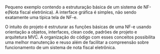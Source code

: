 Pequeno exemplo contendo a estruturação básica de um sistema de NF-e(Nota fiscal eletrônica). A interface gráfica é simples, não sendo exatamente uma típica tela de NF-e. 

O intuito do projeto é estruturar as funções básicas de uma NF-e usando orientação a objetos, interfaces, clean code, padrões de projeto e arquitetura MVC. A organização do código com esses conceitos possibilita uma melhor manutenção e reuso 
além de facilitar a compreensão sobre funcionamento de um sistema de nota fiscal eletrônica.
